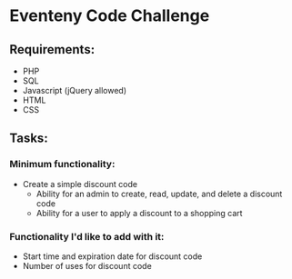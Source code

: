 # Eventeny Code Challenge
## Requirements:
* PHP
* SQL
* Javascript (jQuery allowed)
* HTML
* CSS

## Tasks:
### Minimum functionality:
* Create a simple discount code
  * Ability for an admin to create, read, update, and delete a discount code
  * Ability for a user to apply a discount to a shopping cart

### Functionality I'd like to add with it:
* Start time and expiration date for discount code
* Number of uses for discount code
